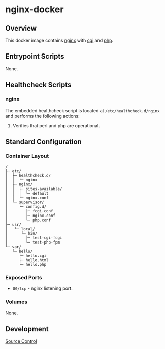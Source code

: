 # nginx-docker

## Overview

This docker image contains [nginx](https://nginx.com/) with [cgi](https://en.wikipedia.org/wiki/Common_Gateway_Interface) and [php](https://php.net/).

## Entrypoint Scripts

None.

## Healthcheck Scripts

### nginx

The embedded healthcheck script is located at `/etc/healthcheck.d/nginx` and performs the following actions:

1. Verifies that perl and php are operational.

## Standard Configuration

### Container Layout

```
/
├─ etc/
│  ├─ healthcheck.d/
│  │  └─ nginx
│  ├─ nginx/
│  │  ├─ sites-available/
│  │  │  └─ default
│  │  └─ nginx.conf
│  └─ supervisor/
│     └─ config.d/
│        ├─ fcgi.conf
│        ├─ nginx.conf
│        └─ php.conf
├─ usr/
│   └─ local/
│      └─ bin/
│        ├─ test-cgi-fcgi
│        └─ test-php-fpm
└─ var/
   └─ hello/
      ├─ hello.cgi
      ├─ hello.html
      └─ hello.php
```

### Exposed Ports

* `80/tcp` - nginx listening port.

### Volumes

None.

## Development

[Source Control](https://github.com/crashvb/nginx-docker)

